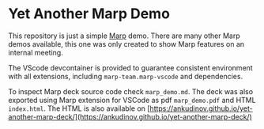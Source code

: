 # Yet Another Marp Demo

This repository is just a simple [Marp](https://marp.app/) demo.
There are many other Marp demos available, this one was only created to show Marp features on an internal meeting.

The VScode devcontainer is provided to guarantee consistent environment with all extensions, including `marp-team.marp-vscode` and dependencies.

To inspect Marp deck source code check `marp_demo.md`.
The deck was also exported using Marp extension for VSCode as pdf `marp_demo.pdf` and HTML `index.html`.
The HTML is also available on [https://ankudinov.github.io/yet-another-marp-deck/](https://ankudinov.github.io/yet-another-marp-deck/)
